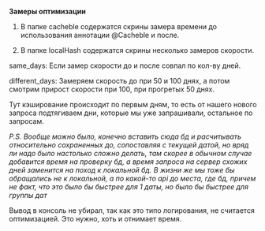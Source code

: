 **Замеры оптимизации**

1. В папке cacheble содержатся скрины замера времени до использования аннотации @Cacheble и после.

2. В папке localHash содержатся скрины несколько замеров скорости.

same_days: Если замер скорости до и после совпал по кол-ву дней.

different_days: Замеряем скорость до при 50 и 100 днях, а потом смотрим прирост скорости при 100, при прогретых 50 днях.

Тут кэширование происходит по первым дням, то есть от нашего нового запроса подтягиваем дни, которые мы уже запрашивали, остальное по запросам.



_P.S. Вообще можно было, конечно вставить сюда бд и расчитывать относительно сохраненных до, сопоставляя с текущей датой, но вряд ли надо было настолько сложно делать, там скорее в обычном случае добавится время на проверку бд, а время запроса на сервер схожих дней заменится на поход к локальной бд. В жизни же мы тоже бы обращались не к локальной, а по какой-то api до места, где бд, причем не факт, что это было бы быстрее для 1 даты, но было бы быстрее для группы дат_


Вывод в консоль не убирал, так как это типо логирования, не считается оптимизацией. Это нужно, хоть и отнимает время.